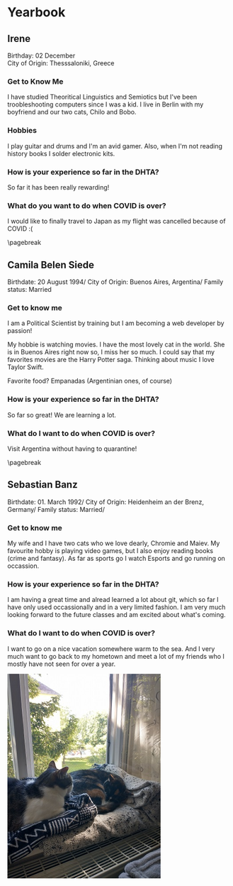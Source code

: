# Yearbook

## Irene
Birthday: 02 December\
City of Origin: Thesssaloniki, Greece


### Get to Know Me
  I have studied Theoritical Linguistics and Semiotics but I've been troobleshooting computers since I was a kid.
  I live in Berlin with my boyfriend and our two cats, Chilo and Bobo.

### Hobbies
   I play guitar and drums and I'm an avid gamer. Also, when I'm not reading history books I solder electronic kits.

### How is your experience so far in the DHTA?
   So far it has been really rewarding!

### What do you want to do when COVID is over?
   I would like to finally travel to Japan as my flight was cancelled because of COVID :(

\pagebreak

## Camila Belen Siede

Birthdate: 20 August 1994/
City of Origin: Buenos Aires, Argentina/
Family status: Married

### Get to know me

I am a Political Scientist  by training but I am becoming a web developer by passion!

My hobbie is watching movies. I have the most lovely cat in the world. She is in Buenos Aires right now so, I miss her so much.
I could say that my favorites movies are the Harry Potter saga.
Thinking about music I love Taylor Swift.

Favorite food?  Empanadas (Argentinian ones, of course)

### How is your experience so far in the DHTA?
So far so great! We are learning a lot.

### What do I want to do when COVID is over?
Visit Argentina without having to quarantine! 

\pagebreak

## Sebastian Banz

Birthdate: 01. March 1992/
City of Origin: Heidenheim an der Brenz, Germany/
Family status: Married/

### Get to know me
My wife and I have two cats who we love dearly, Chromie and Maiev. My favourite hobby is playing video games, but I also enjoy reading books (crime and fantasy). As far as sports go I watch Esports and go running on occassion.

### How is your experience so far in the DHTA?
I am having a great time and alread learned a lot about git, which so far I have only used occassionally and in a very limited fashion. I am very much looking forward to the future classes and am excited about what's coming.

### What do I want to do when COVID is over?
I want to go on a nice vacation somewhere warm to the sea. And I very much want to go back to my hometown and meet a lot of my friends who I mostly have not seen for over a year.

![Chromie and Maiev](./pictures/sebastian.jpg)

